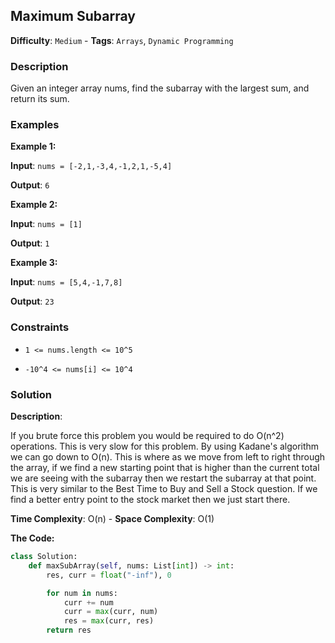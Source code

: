 ## Maximum Subarray

**Difficulty**: `Medium` - **Tags**: `Arrays`, `Dynamic Programming`

### Description

Given an integer array nums, find the subarray with the largest sum, and return its sum.

### Examples

**Example 1:**

**Input**: ```nums = [-2,1,-3,4,-1,2,1,-5,4]```

**Output**: ```6```

**Example 2:**

**Input**: ```nums = [1]```

**Output**: ```1```

**Example 3:**

**Input**: ```nums = [5,4,-1,7,8]```

**Output**: ```23```

### Constraints

- `1 <= nums.length <= 10^5`

- `-10^4 <= nums[i] <= 10^4`

### Solution

**Description**:

If you brute force this problem you would be required to do O(n^2) operations. This is very slow for this problem. By using Kadane's algorithm we can go down to O(n). This is where as we move from left to right through the array, if we find a new starting point that is higher than the current total we are seeing with the subarray then we restart the subarray at that point. This is very similar to the Best Time to Buy and Sell a Stock question. If we find a better entry point to the stock market then we just start there.

**Time Complexity**: O(n) - **Space Complexity**: O(1) 

**The Code:**

```python
class Solution:
    def maxSubArray(self, nums: List[int]) -> int:
        res, curr = float("-inf"), 0

        for num in nums:
            curr += num
            curr = max(curr, num)
            res = max(curr, res)
        return res
```